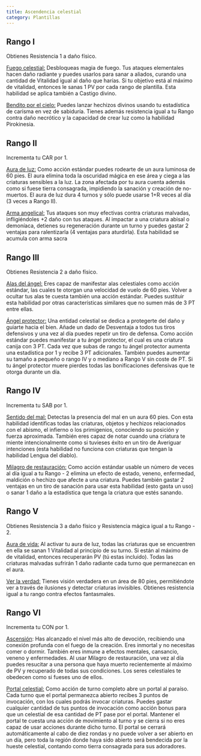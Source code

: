 ```yaml
---
title: Ascendencia celestial
category: Plantillas
---
```


## Rango I

Obtienes Resistencia 1 a daño físico.

<u>Fuego celestial:</u> Desbloqueas magia de fuego. Tus ataques elementales hacen daño radiante y puedes usarlos para sanar a aliados, curando una cantidad de Vitalidad igual al daño que harías. Si tu objetivo está al máximo de vitalidad, entonces le sanas 1 PV por cada rango de plantilla. Esta habilidad se aplica también a Castigo divino.

<u>Bendito por el cielo:</u> Puedes lanzar hechizos divinos usando tu estadística de carisma en vez de sabiduría. Tienes además resistencia igual a tu Rango contra daño necrótico y la capacidad de crear luz como la habilidad Pirokinesia.

## Rango II

Incrementa tu CAR por 1.

<u>Aura de luz:</u> Como acción estándar puedes rodearte de un aura luminosa de 60 pies. El aura elimina toda la oscuridad mágica en ese área y ciega a las criaturas sensibles a la luz. La zona afectada por tu aura cuenta además como si fuese tierra consagrada, impidiendo la sanación y creación de no-muertos. El aura de luz dura 4 turnos y sólo puede usarse 1+R veces al día (3 veces a Rango II).

<u>Arma angelical:</u> Tus ataques son muy efectivas contra criaturas malvadas, infligiéndoles +2 daño con tus ataques. Al impactar a una criatura abisal o demoníaca, detienes su regeneración durante un turno y puedes gastar 2 ventajas para ralentizarla (4 ventajas para aturdirla). Esta habilidad se acumula con arma sacra

## Rango III

Obtienes Resistencia 2 a daño físico.

<u>Alas del ángel:</u> Eres capaz de manifestar alas celestiales como acción estándar, las cuales te otorgan una velocidad de vuelo de 60 pies. Volver a ocultar tus alas te cuesta también una acción estándar. Puedes sustituir esta habilidad por otras características similares que no sumen más de 3 PT entre ellas.

<u>Ángel protector:</u> Una entidad celestial se dedica a protegerte del daño y guiarte hacia el bien. Añade un dado de Desventaja a todos tus tiros defensivos y una vez al día puedes repetir un tiro de defensa. Como acción estándar puedes manifestar a tu ángel protector, el cual es una criatura canija con 3 PT. Cada vez que subas de rango tu ángel protector aumenta una estadística por 1 y recibe 3 PT adicionales. También puedes aumentar su tamaño a pequeño o rango IV y o mediano a Rango V sin coste de PT. Si tu ángel protector muere pierdes todas las bonificaciones defensivas que te otorga durante un día.

## Rango IV 

Incrementa tu SAB por 1.

<u>Sentido del mal:</u> Detectas la presencia del mal en un aura 60 pies. Con esta habilidad identificas todas las criaturas, objetos y hechizos relacionados con el abismo, el infierno o los primigenios, conociendo su posición y fuerza aproximada. También eres capaz de notar cuando una criatura te miente intencionalmente como si tuvieses éxito en un tiro de Averiguar intenciones (esta habilidad no funciona con criaturas que tengan la habilidad Lengua del diablo).

<u>Milagro de restauración:</u>  Como acción estándar usable un número de veces al día igual a tu Rango - 2 elimina un efecto de estado, veneno, enfermedad, maldición o hechizo que afecte a una criatura. Puedes también gastar 2 ventajas en un tiro de sanación para usar esta habilidad (esto gasta un uso) o sanar 1 daño a la estadística que tenga la criatura que estés sanando.

## Rango V

Obtienes Resistencia 3 a daño físico y Resistencia mágica igual a tu Rango - 2. 

<u>Aura de vida:</u> Al activar tu aura de luz, todas las criaturas que se encuentren en ella se sanan 1 Vitalidad al principio de su turno. Si están al máximo de de vitalidad, entonces recuperarán PV (tú estas incluido). Todas las criaturas malvadas sufrirán 1 daño radiante cada turno que permanezcan en el aura.

<u>Ver la verdad:</u> Tienes visión verdadera en un área de 80 pies, permitiéndote ver a través de ilusiones y detectar criaturas invisibles. Obtienes resistencia igual a tu rango contra efectos fantasmales.

## Rango VI

Incrementa tu CON por 1.

<u>Ascensión</u>: Has alcanzado el nivel más alto de devoción, recibiendo una conexión profunda con el fuego de la creación. Eres inmortal y no necesitas comer o dormir. También eres inmune a efectos mentales, cansancio, veneno y enfermedades. Al usar Milagro de restauración, una vez al día puedes resucitar a una persona que haya muerto recientemente al máximo de PV y recuperado de todas sus condiciones. Los seres celestiales te obedecen como si fueses uno de ellos.

<u>Portal celestial:</u> Como acción de turno completo abre un portal al paraíso. Cada turno que el portal permanezca abierto recibes 3 puntos de invocación, con los cuales podrás invocar criaturas. Puedes gastar cualquier cantidad de tus puntos de invocación como acción bonus para que un celestial de esa cantidad de PT pase por el portal. Mantener el portal te cuesta una acción de movimiento al turno y se cierra si no eres capaz de usar acciones durante dicho turno. El portal se cerrará automáticamente al cabo de diez rondas y no puede volver a ser abierto en un día, pero toda la región donde haya sido abierto será bendecida por la hueste celestial, contando como tierra consagrada para sus adoradores.